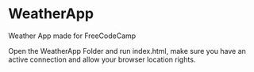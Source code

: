 # WeatherApp
Weather App made for FreeCodeCamp

Open the WeatherApp Folder and run index.html, make sure you have an active connection and allow your browser location rights.